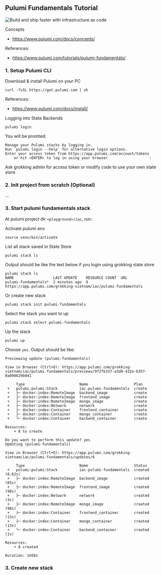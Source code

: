 ## Pulumi Fundamentals Tutorial

![Build and ship faster with infrastructure as code](https://www.pulumi.com/blog/developer-portal-platform-teams/platform-teams.png)

Concepts
- https://www.pulumi.com/docs/concepts/

References:
- https://www.pulumi.com/tutorials/pulumi-fundamentals/

### 1. Setup Pulumi CLI

Download & install Pulumi on your PC

```
curl -fsSL https://get.pulumi.com | sh
```

References:
- https://www.pulumi.com/docs/install/

Logging into State Backends

```
pulumi login
```

You will be promted:

```
Manage your Pulumi stacks by logging in.
Run `pulumi login --help` for alternative login options.
Enter your access token from https://app.pulumi.com/account/tokens
    or hit <ENTER> to log in using your browser                   : 
```

Ask grokking admin for access token or modify code to use your own state store

### 2. Init project from scratch (Optional)
...

### 3. Start pulumi fundamentals stack

At pulumi project dir `<playground>/iac`, run:

Activate pulumi env
```
source venv/bin/activate
```

List all stack saved in State Store
```
pulumi stack ls
```

Output should be like the text below if you login using grokking state store
```
pulumi stack ls   
NAME                  LAST UPDATE    RESOURCE COUNT  URL
pulumi-fundamentals*  2 minutes ago  9               https://app.pulumi.com/grokking-vietnam/iac/pulumi-fundamentals
```

Or create new stack 
```
pulumi stack init pulumi-fundamentals
```

Select the stack you want to up
```
pulumi stack select pulumi-fundamentals
```

Up the stack
```
pulumi up
```

Choose `yes`. Output should be like:
```
Previewing update (pulumi-fundamentals)

View in Browser (Ctrl+O): https://app.pulumi.com/grokking-vietnam/iac/pulumi-fundamentals/previews/9f2fb337-a3d8-432e-b357-0a090829b041

     Type                         Name                     Plan       
 +   pulumi:pulumi:Stack          iac-pulumi-fundamentals  create     
 +   ├─ docker:index:RemoteImage  backend_image            create     
 +   ├─ docker:index:RemoteImage  frontend_image           create     
 +   ├─ docker:index:RemoteImage  mongo_image              create     
 +   ├─ docker:index:Network      network                  create     
 +   ├─ docker:index:Container    frontend_container       create     
 +   ├─ docker:index:Container    mongo_container          create     
 +   └─ docker:index:Container    backend_container        create     

Resources:
    + 8 to create

Do you want to perform this update? yes
Updating (pulumi-fundamentals)

View in Browser (Ctrl+O): https://app.pulumi.com/grokking-vietnam/iac/pulumi-fundamentals/updates/6

     Type                         Name                     Status              
 +   pulumi:pulumi:Stack          iac-pulumi-fundamentals  created (0.62s)     
 +   ├─ docker:index:RemoteImage  backend_image            created (65s)       
 +   ├─ docker:index:RemoteImage  frontend_image           created (98s)       
 +   ├─ docker:index:Network      network                  created (3s)        
 +   ├─ docker:index:RemoteImage  mongo_image              created (98s)       
 +   ├─ docker:index:Container    frontend_container       created (13s)       
 +   ├─ docker:index:Container    mongo_container          created (13s)       
 +   └─ docker:index:Container    backend_container        created (1s)        

Resources:
    + 8 created

Duration: 1m58s
```


### 3. Create new stack